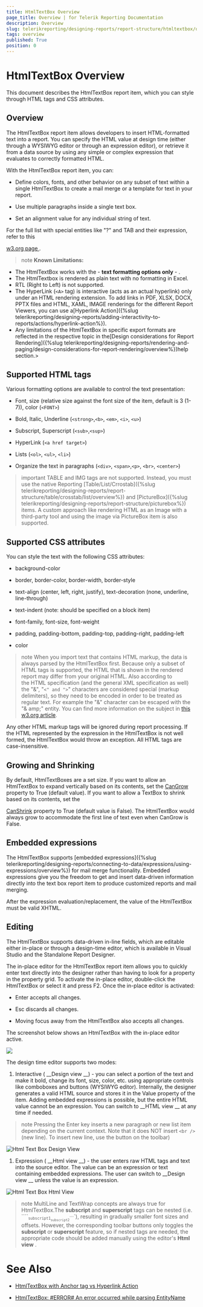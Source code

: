 ```yaml
---
title: HtmlTextBox Overview
page_title: Overview | for Telerik Reporting Documentation
description: Overview
slug: telerikreporting/designing-reports/report-structure/htmltextbox/overview
tags: overview
published: True
position: 0
---
```


# HtmlTextBox Overview



This document describes the HtmlTextBox report item, which you can style through HTML tags and CSS attributes. 
      


## Overview

The HtmlTextBox report item allows developers to insert HTML-formatted text into a report. You can specify the HTML value at
          design time (either through a WYSIWYG editor or through an expression editor), or retrieve it from a data source by using any simple
          or complex expression that evaluates to correctly formatted HTML.
        


With the HtmlTextBox report item, you can:
      


* Define colors, fonts, and other behavior on any subset of text within a single HtmlTextBox to create a mail merge or a template for text in your report.
          


* Use multiple paragraphs inside a single text box.
          


* Set an alignment value for any individual string of text.
          


For the full list with special entities like "?" and TAB and their expression, refer to this
        
[w3.org page
](http://www.w3.org/TR/xhtml1/DTD/xhtml-special.ent
).
      


>note  __Known Limitations:__ 
* The HtmlTextBox works with the - __text formatting options only__ - .
* The HtmlTextbox is rendered as plain text with no formatting in Excel.
* RTL (Right to Left) is not supported.
* The HyperLink (```<A>``` tag) is interactive (acts as an actual hyperlink) only under an HTML rendering extension. To add links in PDF, XLSX, DOCX, PPTX files              and HTML, XAML, IMAGE renderings for the different Report Viewers, you can use a[Hyperlink Action]({%slug telerikreporting/designing-reports/adding-interactivity-to-reports/actions/hyperlink-action%}).
* Any limitations of the HtmlTextBox in specific export formats are reflected in the respective topic in the[Design considerations for Report Rendering]({%slug telerikreporting/designing-reports/rendering-and-paging/design-considerations-for-report-rendering/overview%})help section.>


## Supported HTML tags

Various formatting options are available to control the text presentation:


* Font, size (relative size against the font size of the item, default is 3 (1-7)), color (```<FONT>```)


* Bold, Italic, Underline (```<strong>```,```<b>```, ```<em>```, ```<i>```, ```<u>```)


* Subscript, Superscript (```<sub>```,```<sup>```)


* HyperLink (```<a href target>```)


* Lists (```<ol>```, ```<ul>```, ```<li>```)


* Organize the text in paragraphs (```<div>```, ```<span>```,```<p>```, ```<br>```, ```<center>```)


>important TABLE and IMG tags are not supported. Instead, you must use the native Reporting [Table/List/Crrostab]({%slug telerikreporting/designing-reports/report-structure/table/crosstab/list/overview%})            and [PictureBox]({%slug telerikreporting/designing-reports/report-structure/picturebox%}) items. A custom approach like rendering HTML as an Image with a third-party tool            and using the image via PictureBox item is also supported.          


## Supported CSS attributes

You can style the text with the following CSS attributes:
        


* background-color


* border, border-color, border-width, border-style


* text-align (center, left, right, justify), text-decoration (none, underline, line-through)


* text-indent (note: should be specified on a block item)


* font-family, font-size, font-weight


* padding, padding-bottom, padding-top, padding-right, padding-left


* color


>note When you import text that contains HTML markup, the data is always parsed by the HtmlTextBox first. Because            only a subset of HTML tags is supported, the HTML that is shown in the rendered report may differ from your            original HTML.          Also according to the HTML specification (and the general XML specification as well) the "&", "```<" and ">```"            characters are considered special (markup delimiters), so they need to be encoded in order to be treated as regular            text. For example the "&" character can be escaped with the "& amp;" entity. You can find more information on the subject in               [this w3.org article](http://www.w3.org/TR/REC-xml/#syntax).          


Any other HTML markup tags will be ignored during report processing. If the HTML represented by the expression in the
          HtmlTextBox is not well formed, the HtmlTextBox would throw an exception. All HTML tags are case-insensitive.
        


## Growing and Shrinking

By default, HtmlTextBoxes are a set size. If you want to allow an HtmlTextBox to expand vertically based on its contents,
          set the 
[CanGrow](/reporting/api/Telerik.Reporting.TextItemBase#Telerik_Reporting_TextItemBase_CanGrow)
 property
          to True (default value).
          If you want to allow a TextBox to shrink based on its contents, set the
          
[CanShrink](/reporting/api/Telerik.Reporting.TextItemBase#Telerik_Reporting_TextItemBase_CanShrink)
 property to
          True (default value is False). The HtmlTextBox would always grow to accommodate the first line of text even when CanGrow is False.
        


## Embedded expressions

The HtmlTextBox supports 
[embedded expressions]({%slug telerikreporting/designing-reports/connecting-to-data/expressions/using-expressions/overview%})
 for mail merge
          functionality. Embedded expressions give you the freedom to get and insert data-driven information directly into the
          text box report item to produce customized reports and mail merging.
        


After the expression evaluation/replacement, the value of the HtmlTextBox must be valid XHTML.


## Editing

The HtmlTextBox supports data-driven in-line fields, which are editable either in-place or through a design-time editor, which is
          available in Visual Studio and the Standalone Report Designer.  
        


The in-place editor for the HtmlTextBox report item allows you to quickly enter text
          directly into the designer rather than having to look for a property in the property grid.
          To activate the in-place editor, double-click the HtmlTextBox or select it and press F2. Once the in-place editor is activated:
        


* Enter accepts all changes.


* Esc discards all changes.


* Moving focus away from the HtmlTextBox also accepts all changes. 


The screenshot below shows an HtmlTextBox with the in-place editor active.
  
  ![](images/HtmlTextBox3.png)

The design time editor supports two modes:


1. Interactive (
__Design view
__) - you can select a portion of the text and make it bold, change its font, size, color, etc.
              using appropriate controls like comboboxes and buttons (WYSIWYG editor). Internally, the designer generates a
              valid HTML source and stores it in the Value property of the item. Adding embedded expressions is possible, but
              the entire HTML value cannot be an expression. You can switch to 
__HTML view
__ at any time if needed.
            


>note Pressing the Enter key inserts a new paragraph or new list item depending on the current context.                Note that it does NOT insert ```<br />``` (new line). To insert new line, use the button on the toolbar)              
  
  ![Html Text Box Design View](images/HtmlTextBox_DesignView.png)

1. Expression (
__Html view
__) - the user enters raw HTML tags and text into the source editor. The value can be an expression or text
              containing embedded expressions. The user can switch to 
__Design view
__ unless the value is an expression.
            
  
  ![Html Text Box Html View](images/HtmlTextBox_HtmlView.png)

>note MultiLine and TextWrap concepts are always true for HtmlTextBox.The  __subscript__  and  __superscript__  tags can be nested (i.e. ````<sub>```subscript1```<sub>```subscript2```</sub>```</sub>`),            resulting in gradually smaller font sizes and offsets. However, the corresponding toolbar buttons only toggles the  __subscript__  or  __superscript__  feature,            so if nested tags are needed, the appropriate code should be added manually using the editor's  __Html view__ .          


# See Also


 * [HtmlTextBox with Anchor tag vs Hyperlink Action
](http://www.telerik.com/support/kb/reporting/report-items/details/htmltextbox-with-anchor-tag-vs-hyperlink-action
)

 * [HtmlTextBox: #ERROR# An error occurred while parsing EntityName
](http://www.telerik.com/support/kb/reporting/report-items/details/htmltextbox-an-error-occurred-while-parsing-entityname
)

